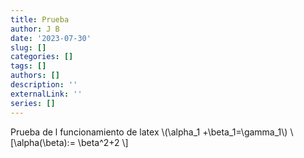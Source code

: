 ```yaml
---
title: Prueba
author: J B
date: '2023-07-30'
slug: []
categories: []
tags: []
authors: []
description: ''
externalLink: ''
series: []
---
```

Prueba de l funcionamiento de latex \\(\alpha_1 +\beta_1=\gamma_1\\)
\\[\alpha(\beta):= \beta^2+2 \\]

